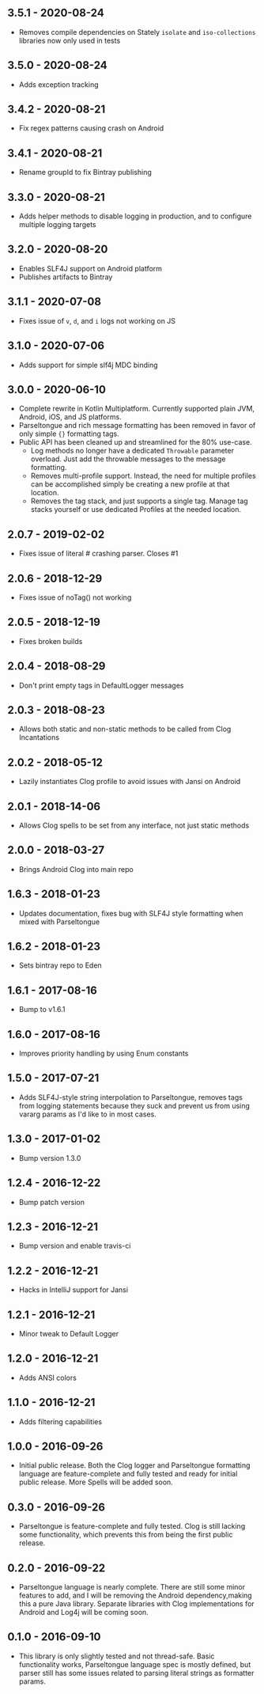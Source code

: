 ## 3.5.1 - 2020-08-24

- Removes compile dependencies on Stately `isolate` and `iso-collections` libraries now only used in tests

## 3.5.0 - 2020-08-24

- Adds exception tracking

## 3.4.2 - 2020-08-21

- Fix regex patterns causing crash on Android

## 3.4.1 - 2020-08-21

- Rename groupId to fix Bintray publishing 

## 3.3.0 - 2020-08-21

- Adds helper methods to disable logging in production, and to configure multiple logging targets

## 3.2.0 - 2020-08-20

- Enables SLF4J support on Android platform
- Publishes artifacts to Bintray

## 3.1.1 - 2020-07-08

- Fixes issue of `v`, `d`, and `i` logs not working on JS
 
## 3.1.0 - 2020-07-06

- Adds support for simple slf4j MDC binding

## 3.0.0 - 2020-06-10

- Complete rewrite in Kotlin Multiplatform. Currently supported plain JVM, Android, iOS, and JS platforms.
- Parseltongue and rich message formatting has been removed in favor of only simple `{}` formatting tags.
- Public API has been cleaned up and streamlined for the 80% use-case.
    - Log methods no longer have a dedicated `Throwable` parameter overload. Just add the throwable messages to the 
        message formatting.
    - Removes multi-profile support. Instead, the need for multiple profiles can be accomplished simply be creating a 
        new profile at that location.
    - Removes the tag stack, and just supports a single tag. Manage tag stacks yourself or use dedicated Profiles at the
        needed location.

## 2.0.7 - 2019-02-02

- Fixes issue of literal # crashing parser. Closes #1

## 2.0.6 - 2018-12-29

- Fixes issue of noTag() not working

## 2.0.5 - 2018-12-19

- Fixes broken builds

## 2.0.4 - 2018-08-29

- Don't print empty tags in DefaultLogger messages

## 2.0.3 - 2018-08-23

- Allows both static and non-static methods to be called from Clog Incantations

## 2.0.2 - 2018-05-12

- Lazily instantiates Clog profile to avoid issues with Jansi on Android

## 2.0.1 - 2018-14-06

- Allows Clog spells to be set from any interface, not just static methods

## 2.0.0 - 2018-03-27

- Brings Android Clog into main repo

## 1.6.3 - 2018-01-23

- Updates documentation, fixes bug with SLF4J style formatting when mixed with Parseltongue

## 1.6.2 - 2018-01-23

- Sets bintray repo to Eden

## 1.6.1 - 2017-08-16

- Bump to v1.6.1

## 1.6.0 - 2017-08-16

- Improves priority handling by using Enum constants

## 1.5.0 - 2017-07-21

- Adds SLF4J-style string interpolation to Parseltongue, removes tags from logging statements because they suck and 
    prevent us from using vararg params as I'd like to in most cases.

## 1.3.0 - 2017-01-02

- Bump version 1.3.0

## 1.2.4 - 2016-12-22

- Bump patch version

## 1.2.3 - 2016-12-21

- Bump version and enable travis-ci

## 1.2.2 - 2016-12-21

- Hacks in IntelliJ support for Jansi

## 1.2.1 - 2016-12-21

- Minor tweak to Default Logger

## 1.2.0 - 2016-12-21

- Adds ANSI colors

## 1.1.0 - 2016-12-21

- Adds filtering capabilities

## 1.0.0 - 2016-09-26

- Initial public release. Both the Clog logger and Parseltongue formatting language are feature-complete and fully 
    tested and ready for initial public release. More Spells will be added soon.

## 0.3.0 - 2016-09-26

- Parseltongue is feature-complete and fully tested. Clog is still lacking some functionality, which prevents this from 
    being the first public release.

## 0.2.0 - 2016-09-22

- Parseltongue language is nearly complete. There are still some minor features to add, and I will be removing the 
    Android dependency,making this a pure Java library. Separate libraries with Clog implementations for Android and 
    Log4j will be coming soon.

## 0.1.0 - 2016-09-10

- This library is only slightly tested and not thread-safe. Basic functionality works, Parseltongue language spec is 
    mostly defined, but parser still has some issues related to parsing literal strings as formatter params.
